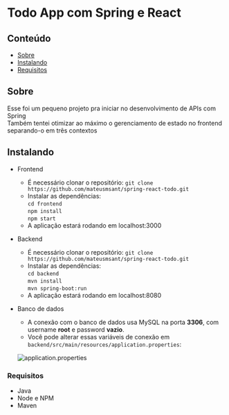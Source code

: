 # Todo App com Spring e React

## Conteúdo

- [Sobre](#sobre)
- [Instalando](#instalando)
- [Requisitos](#requisitos)

## Sobre

Esse foi um pequeno projeto pra iniciar no desenvolvimento de APIs com Spring\
Também tentei otimizar ao máximo o gerenciamento de estado no frontend separando-o em três contextos

## Instalando

- Frontend
  - É necessário clonar o repositório:
  `git clone https://github.com/mateusmsant/spring-react-todo.git`
  - Instalar as dependências:\
  `cd frontend`\
  `npm install`\
  `npm start`
  - A aplicação estará rodando em localhost:3000

- Backend
  - É necessário clonar o repositório:
  `git clone https://github.com/mateusmsant/spring-react-todo.git`
  - Instalar as dependências:\
  `cd backend`\
  `mvn install`\
  `mvn spring-boot:run`
  - A aplicação estará rodando em localhost:8080

- Banco de dados
  - A conexão com o banco de dados usa MySQL na porta **3306**, com username **root** e password **vazio**.
  - Você pode alterar essas variáveis de conexão em `backend/src/main/resources/application.properties`:
  
  ![application.properties](https://i.imgur.com/VM3jzhK.png)

### Requisitos

- Java
- Node e NPM
- Maven
